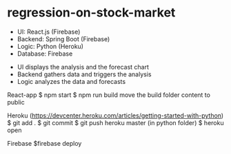 # regression-on-stock-market

* UI: React.js (Firebase)
* Backend: Spring Boot (Firebase)
* Logic: Python (Heroku)
* Database: Firebase


- UI displays the analysis and the forecast chart
- Backend gathers data and triggers the analysis
- Logic analyzes the data and forecasts


React-app
$ npm start
$ npm run build
move the build folder content to public


Heroku (https://devcenter.heroku.com/articles/getting-started-with-python)
$ git add .
$ git commit
$ git push heroku master (in python folder)
$ heroku open


Firebase
$firebase deploy
